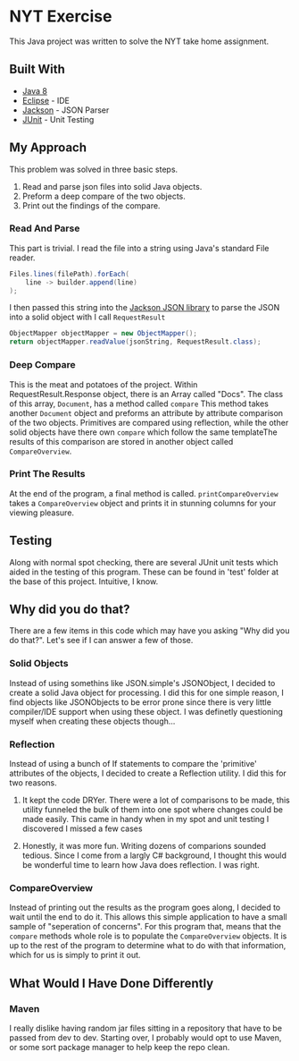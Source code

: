 # NYT Exercise

This Java project was written to solve the NYT take home assignment. 

## Built With
* [Java 8](http://www.oracle.com/technetwork/java/javase/downloads/jdk8-downloads-2133151.html) 
* [Eclipse](https://www.eclipse.org/) - IDE
* [Jackson](https://github.com/FasterXML/jackson) - JSON Parser
* [JUnit](https://junit.org/junit5/) - Unit Testing

## My Approach

This problem was solved in three basic steps. 

1. Read and parse json files into solid Java objects.
2. Preform a deep compare of the two objects.
3. Print out the findings of the compare. 


### Read And Parse
This part is trivial. I read the file into a string using Java's standard File reader.

``` Java
Files.lines(filePath).forEach(
	line -> builder.append(line)
);
```

I then passed this string into the [Jackson JSON library](https://github.com/FasterXML/jackson) to parse the JSON into a solid object with I call `RequestResult`

``` Java
ObjectMapper objectMapper = new ObjectMapper();
return objectMapper.readValue(jsonString, RequestResult.class);
```

### Deep Compare

This is the meat and potatoes of the project. Within RequestResult.Response object, there is an Array called "Docs".  The class of this array, `Document`, has a method called `compare` This method takes another `Document` object and preforms an attribute by attribute comparison of the two objects. Primitives are compared using reflection, while the other solid objects have there own `compare` which follow the same templateThe results of this comparison are stored in another object called `CompareOverview`. 

### Print The Results
At the end of the program, a final method is called. `printCompareOverview` takes a `CompareOverview` object and prints it in stunning columns for your viewing pleasure.


## Testing

Along with normal spot checking,  there are several JUnit unit tests which aided in the testing of this program. These can be found in 'test' folder at the base of this project. Intuitive, I know. 

## Why did you do that?

There are a few items in this code which may have you asking "Why did  you do that?". Let's see if I can answer a few of those.

### Solid Objects
Instead of using somethins like JSON.simple's JSONObject, I decided to create a solid Java object for processing. I did this for one simple reason, I find objects like JSONObjects to be error prone since there is very little compiler/IDE support when using these object. I was definetly questioning myself when creating these objects though...

### Reflection

Instead of using a bunch of If statements to compare the 'primitive' attributes of the objects, I decided to create a Reflection utility. I did this for two reasons. 
1. It kept the code DRYer. There were a lot of comparisons to be made, this utility funneled the bulk of them into one spot where changes could be made easily. This came in handy when in my spot and unit testing I discovered I missed a few cases

2. Honestly, it was more fun. Writing dozens of comparions sounded tedious. Since I come from a largly C# background, I thought this would be wonderful time to learn how Java does reflection. I was right.

### CompareOverview

Instead of printing out the results as the program goes along, I decided to wait until the end to do it. This allows this simple application to have a small sample of "seperation of concerns". For this program that, means that the `compare` methods whole role is to populate the `CompareOverview` objects. It is up to the rest of the program to determine what to do with that information, which for us is simply to print it out.

## What Would I Have Done Differently

### Maven
I really dislike having random jar files sitting in a repository that have to be passed from dev to dev. Starting over, I probably would opt to use Maven, or some sort package manager  to help keep the repo clean.